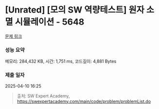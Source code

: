 # [Unrated] [모의 SW 역량테스트] 원자 소멸 시뮬레이션 - 5648 

[문제 링크](https://swexpertacademy.com/main/code/problem/problemDetail.do?contestProbId=AWXRFInKex8DFAUo) 

### 성능 요약

메모리: 284,432 KB, 시간: 1,751 ms, 코드길이: 4,881 Bytes

### 제출 일자

2025-04-10 16:25



> 출처: SW Expert Academy, https://swexpertacademy.com/main/code/problem/problemList.do